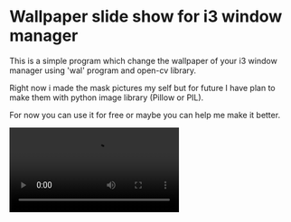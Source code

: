 # Wallpaper slide show for i3 window manager

This is a simple program which change the wallpaper of your i3 window manager using 'wal' program and open-cv library.

Right now i made the mask pictures my self but for future I have plan to make them with python image library (Pillow or PIL).

For now you can use it for free or maybe you can help me make it better.



<video src="./wallpaper_slideshow.mp4"></video>
